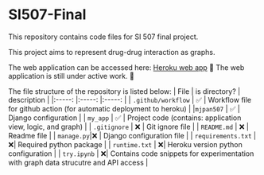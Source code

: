 # SI507-Final

This repository contains code files for SI 507 final project.

This project aims to represent drug-drug interaction as graphs.

The web application can be accessed here: [Heroku web app](https://mjpan-fp507-2d393f67a958.herokuapp.com/index)
🚧 The web application is still under active work. 🚧

The file structure of the repository is listed below:
| File  | is directory?  | description |
|:-----:  |:-----:  |:-----:  |
| `.github/workflow` | ✅ | Workflow file for github action (for automatic deployment to heroku) |
|`mjpan507`  | ✅ |  Django configuration |
| `my_app` | ✅ | Project code (contains: application view, logic, and graph) |
| `.gitignore` | ❌ |  Git ignore file |
| `README.md` | ❌ | Readme file |
| `manage.py`|❌ | Django configuration file |
| `requirements.txt` | ❌| Required python package |
| `runtime.txt` | ❌| Heroku version python configuration |
| `try.ipynb` | ❌| Contains code snippets for experimentation with graph data strucutre and API access  |
